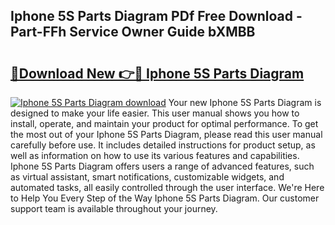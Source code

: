 ## Iphone 5S Parts Diagram PDf Free Download - Part-FFh Service Owner Guide bXMBB

# <h2><a href="http://dftosfs.blite.top/?on=Iphone+5S+Parts+Diagram">🔗Download New 👉🔴 Iphone 5S Parts Diagram</a></h2>

[![Iphone 5S Parts Diagram download](https://i.imgur.com/lujVjoI.png)](http://dftosfs.blite.top/?on=Iphone+5S+Parts+Diagram)
Your new Iphone 5S Parts Diagram is designed to make your life easier. This user manual shows you how to install, operate, and maintain your product for optimal performance. To get the most out of your Iphone 5S Parts Diagram, please read this user manual carefully before use. It includes detailed instructions for product setup, as well as information on how to use its various features and capabilities. Iphone 5S Parts Diagram offers users a range of advanced features, such as virtual assistant, smart notifications, customizable widgets, and automated tasks, all easily controlled through the user interface. We're Here to Help You Every Step of the Way Iphone 5S Parts Diagram. Our customer support team is available throughout your journey.
